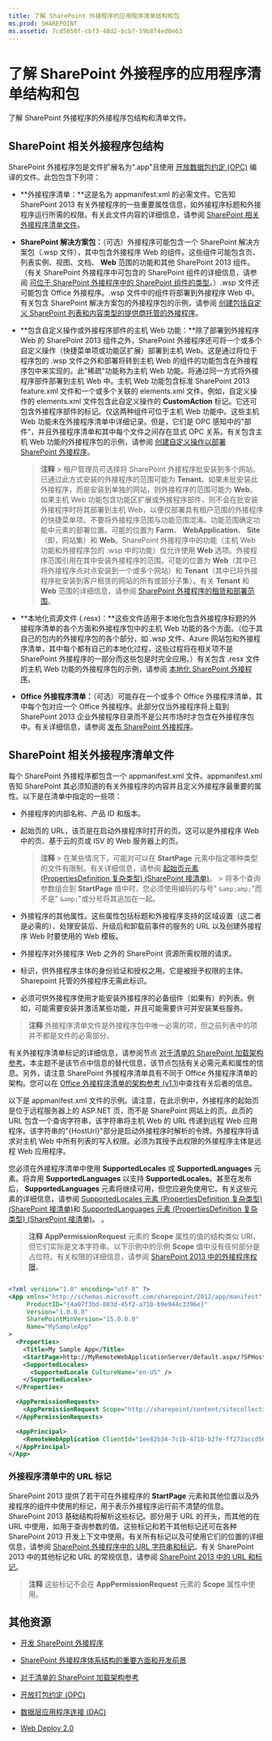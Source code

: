 ```yaml
---
title: 了解 SharePoint 外接程序的应用程序清单结构和包
ms.prod: SHAREPOINT
ms.assetid: 7cd5850f-cbf3-48d2-bcb7-59b8f4ed0e63
---
```



# 了解 SharePoint 外接程序的应用程序清单结构和包
了解 SharePoint 外接程序的外接程序包结构和清单文件。
## SharePoint 相关外接程序包结构
<a name="Package"> </a>

SharePoint 外接程序包是文件扩展名为".app"且使用 [开放数据包约定 (OPC)](http://msdn.microsoft.com/zh-cn/magazine/cc163372.aspx) 编译的文件。此包包含下列项：
  
    
    

- **外接程序清单：**这是名为 appmanifest.xml 的必需文件。它告知 SharePoint 2013 有关外接程序的一些重要属性信息，如外接程序标题和外接程序运行所需的权限。有关此文件内容的详细信息，请参阅  [SharePoint 相关外接程序清单文件](#AppManifest)。
    
  
- **SharePoint 解决方案包：**（可选）外接程序可能包含一个 SharePoint 解决方案包（.wsp 文件），其中包含外接程序 Web 的组件。这些组件可能包含页、列表实例、视图、文档、 **Web** 范围的功能和其他 SharePoint 2013 组件。（有关 SharePoint 外接程序中可包含的 SharePoint 组件的详细信息，请参阅 [可位于 SharePoint 外接程序中的 SharePoint 组件的类型](host-webs-add-in-webs-and-sharepoint-components-in-sharepoint-2013.md#TypesOfSPComponentsInApps)。）.wsp 文件还可能包含 Office 外接程序。.wsp 文件中的组件将部署到外接程序 Web 中。有关包含 SharePoint 解决方案包的外接程序包的示例，请参阅 [创建包括自定义 SharePoint 列表和内容类型的提供商托管的外接程序](create-a-provider-hosted-add-in-that-includes-a-custom-sharepoint-list-and-conte.md)。
    
  
- **包含自定义操作或外接程序部件的主机 Web 功能：**除了部署到外接程序 Web 的 SharePoint 2013 组件之外，SharePoint 外接程序还可将一个或多个自定义操作（快捷菜单项或功能区扩展）部署到主机 Web。这是通过将位于程序包的 .wsp 文件之外和部署将转到主机 Web 的组件的功能包含在外接程序包中来实现的。此"稀疏"功能称为主机 Web 功能。将通过同一方式将外接程序部件部署到主机 Web 中。主机 Web 功能包含标准 SharePoint 2013 feature.xml 文件和一个或多个关联的 elements.xml 文件。例如，自定义操作的 elements.xml 文件包含此自定义操作的 **CustomAction** 标记。它还可包含外接程序部件的标记。仅这两种组件可位于主机 Web 功能中。这些主机 Web 功能未在外接程序清单中详细记录。但是，它们是 OPC 感知中的"部件"，并且外接程序清单和其中每个文件之间存在显式 OPC 关系。有关包含主机 Web 功能的外接程序包的示例，请参阅 [创建自定义操作以部署 SharePoint 外接程序](create-custom-actions-to-deploy-with-sharepoint-add-ins.md)。
    
    > **注释**
      > 租户管理员可选择将 SharePoint 外接程序批安装到多个网站。已通过此方式安装的外接程序的范围可能为 **Tenant**。如果未批安装此外接程序，而是安装到单独的网站，则外接程序的范围可能为 **Web**。如果主机 Web 功能包含功能区扩展或外接程序部件，则不会在批安装外接程序时将其部署到主机 Web，以便仅部署具有租户范围的外接程序的快捷菜单项。不要将外接程序范围与功能范围混淆。功能范围确定功能中元素的部署位置。可能的位置为 **Farm**、 **WebApplication**、 **Site**（即，网站集）和 **Web**。SharePoint 外接程序中的功能（主机 Web 功能和外接程序包的 .wsp 中的功能）仅允许使用 **Web** 选项。外接程序范围引用在其中安装外接程序的范围。可能的位置为 **Web**（其中已将外接程序点对点安装到一个或多个网站）和 **Tenant**（其中已将外接程序批安装到客户租赁的网站的所有或部分子集）。有关 **Tenant** 和 **Web** 范围的详细信息，请参阅 [SharePoint 外接程序的租赁和部署范围](tenancies-and-deployment-scopes-for-sharepoint-add-ins.md)。 
- **本地化资源文件 (.resx)：**这些文件适用于本地化包含外接程序标题的外接程序清单的各个方面和外接程序包中的主机 Web 功能的各个方面。（位于其自己的包内的外接程序包的各个部分，如 .wsp 文件、Azure 网站包和外接程序清单，其中每个都有自己的本地化过程，这些过程将在相关项不是 SharePoint 外接程序的一部分而这些包是时完全应用。）有关包含 .resx 文件的主机 Web 功能的外接程序包的示例，请参阅 [本地化 SharePoint 外接程序](localize-sharepoint-add-ins.md)。
    
  
- **Office 外接程序清单：**（可选）可能存在一个或多个 Office 外接程序清单，其中每个包对应一个 Office 外接程序。此部分仅当外接程序将上载到 SharePoint 2013 企业外接程序目录而不是公共市场时才包含在外接程序包中。有关详细信息，请参阅 [发布 SharePoint 外接程序](publish-sharepoint-add-ins.md)。
    
  

## SharePoint 相关外接程序清单文件
<a name="AppManifest"> </a>

每个 SharePoint 外接程序都包含一个 appmanifest.xml 文件。appmanifest.xml 告知 SharePoint 其必须知道的有关外接程序的内容并且定义外接程序最重要的属性。以下是在清单中指定的一些项：
  
    
    

- 外接程序的内部名称、产品 ID 和版本。
    
  
- 起始页的 URL，该页是在启动外接程序时打开的页。这可以是外接程序 Web 中的页、基于云的页或 ISV 的 Web 服务器上的页。
    
    > **注释**
      > 在某些情况下，可能对可以在 **StartPage** 元素中指定哪种类型的文件有限制。有关详细信息，请参阅 [起始页元素 (PropertiesDefinition 复杂类型) (SharePoint 接清单)](http://msdn.microsoft.com/library/3092674c-a6c3-9021-3d7e-e716562a4a4f%28Office.15%29.aspx)。 > 将多个查询参数组合到 **StartPage** 值中时，您必须使用编码的与号" `&amp;amp;`"而不是" `&amp;`"或分号将其追加在一起。 
- 外接程序的其他属性。这些属性包括标题和外接程序支持的区域设置（这二者是必需的）、处理安装后、升级后和卸载前事件的服务的 URL 以及创建外接程序 Web 时要使用的 Web 模板。
    
  
- 外接程序对外接程序 Web 之外的 SharePoint 资源所需权限的请求。
    
  
- 标识，供外接程序主体的身份验证和授权之用。它是被授予权限的主体。Sharepoint 托管的外接程序无需此标识。
    
  
- 必须可供外接程序使用才能安装外接程序的必备组件（如果有）的列表。例如，可能需要安装并激活某些功能，并且可能需要许可并安装某些服务。
    
  

> **注释**
> 外接程序清单文件是外接程序包中唯一必需的项，但之前列表中的项并不都是文件的必需部分。 
  
    
    

有关外接程序清单标记的详细信息，请参阅节点 [对于清单的 SharePoint 加载架构参考](http://msdn.microsoft.com/library/1f8c5d44-3b60-0bfe-9069-1df821220691%28Office.15%29.aspx)。本主题不是该节点中信息的替代信息，该节点包括有关必需元素和属性的信息。另外，请注意 SharePoint 外接程序清单具有不同于 Office 外接程序清单的架构。您可以在  [Office 外接程序清单的架构参考 (v1.1)](http://msdn.microsoft.com/library/7e0cadc3-f613-8eb9-57ef-9032cbb97f92%28Office.15%29.aspx)中查找有关后者的信息。
  
    
    
以下是 appmanifest.xml 文件的示例。请注意，在此示例中，外接程序的起始页是位于远程服务器上的 ASP.NET 页，而不是 SharePoint 网站上的页。此页的 URL 包含一个查询字符串，该字符串将主机 Web 的 URL 传递到远程 Web 应用程序。该字符串的"{HostUrl}"部分是启动外接程序时解析的令牌。外接程序将请求对主机 Web 中所有列表的写入权限。必须为其授予此权限的外接程序主体是远程 Web 应用程序。
  
    
    
您必须在外接程序清单中使用 **SupportedLocales** 或 **SupportedLanguages** 元素。将弃用 **SupportedLanguages** 以支持 **SupportedLocales**。甚至在发布后， **SupportedLanguages** 元素将继续可用，但您应避免使用它。有关这些元素的详细信息，请参阅 [SupportedLocales 元素 (PropertiesDefinition 复杂类型) (SharePoint 接清单)](http://msdn.microsoft.com/library/49bde91a-8d7a-be17-4c91-82c9c19f0f61%28Office.15%29.aspx)和  [SupportedLanguages 元素 (PropertiesDefinition 复杂类型) (SharePoint 接清单)](http://msdn.microsoft.com/library/7a8da886-5731-9abd-2911-5cd268bba4cf%28Office.15%29.aspx)。 。
  
    
    

> **注释**
> **AppPermissionRequest** 元素的 **Scope** 属性的值的结构类似 URI，但它们实际是文本字符串。以下示例中的示例 **Scope** 值中没有任何部分是占位符。有关权限的详细信息，请参阅 [SharePoint 2013 中的外接程序权限](add-in-permissions-in-sharepoint-2013.md)。 
  
    
    




```XML

<?xml version="1.0" encoding="utf-8" ?>
<App xmlns="http://schemas.microsoft.com/sharepoint/2012/app/manifest"
     ProductID="{4a07f3bd-803d-45f2-a710-b9e944c3396e}"
     Version="1.0.0.0"
     SharePointMinVersion="15.0.0.0"
     Name="MySampleApp"
>
  <Properties>
    <Title>My Sample App</Title>
    <StartPage>http://MyRemoteWebApplicationServer/default.aspx/?SPHostUrl={HostUrl}</StartPage>
    <SupportedLocales>
      <SupportedLocale CultureName="en-US" />
    </SupportedLocales>        
  </Properties>

  <AppPermissionRequests>
    <AppPermissionRequest Scope="http://sharepoint/content/sitecollection/web/list" Right="Write"/>
  </AppPermissionRequests>

  <AppPrincipal>
    <RemoteWebApplication ClientId="1ee82b34-7c1b-471b-b27e-ff272accd564" />
  </AppPrincipal>
</App>

```


### 外接程序清单中的 URL 标记

SharePoint 2013 提供了若干可在外接程序的 **StartPage** 元素和其他位置以及外接程序的组件中使用的标记，用于表示外接程序运行前不清楚的信息。SharePoint 2013 基础结构将解析这些标记。部分用于 URL 的开头，而其他的在 URL 中使用，如用于查询参数的值。这些标记和若干其他标记还可在各种 SharePoint 2013 开发上下文中使用。有关所有标记以及可使用它们的位置的详细信息，请参阅 [SharePoint 外接程序中的 URL 字符串和标记](url-strings-and-tokens-in-sharepoint-add-ins.md)。有关 SharePoint 2013 中的其他标记和 URL 的常规信息，请参阅  [SharePoint 2013 中的 URL 和标记](http://msdn.microsoft.com/library/161418d7-8123-4c4e-91a1-97e43c17f0e6%28Office.15%29.aspx)。
  
    
    

> **注释**
> 这些标记不会在 **AppPermissionRequest** 元素的 **Scope** 属性中使用。
  
    
    


## 其他资源
<a name="SP15Exploreappmanifest_bk_addlresources"> </a>


-  [开发 SharePoint 外接程序](develop-sharepoint-add-ins.md)
    
  
-  [SharePoint 外接程序体系结构的重要方面和开发前景](important-aspects-of-the-sharepoint-add-in-architecture-and-development-landscap.md)
    
  
-  [对于清单的 SharePoint 加载架构参考](http://msdn.microsoft.com/library/1f8c5d44-3b60-0bfe-9069-1df821220691%28Office.15%29.aspx)
    
  
-  [开放打包约定 (OPC)](http://msdn.microsoft.com/zh-cn/magazine/cc163372.aspx)
    
  
-  [数据层应用程序连接 (DAC)](http://msdn.microsoft.com/zh-cn/library/ee210546.aspx)
    
  
-  [Web Deploy 2.0](http://www.iis.net/downloads/microsoft/web-deploy)
    
  


